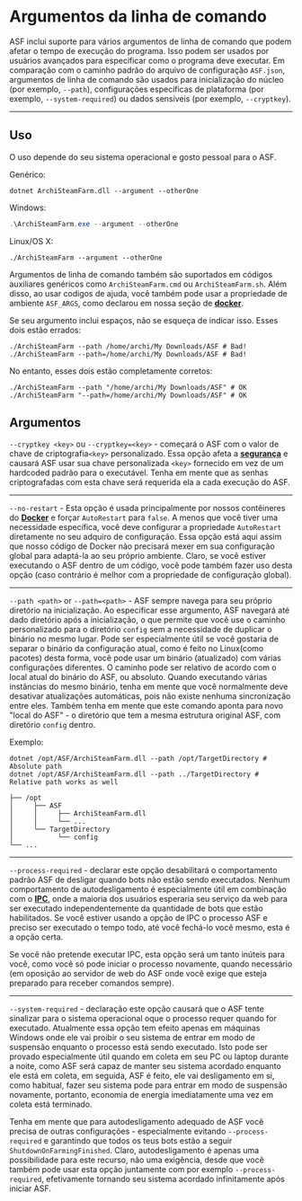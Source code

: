 # Argumentos da linha de comando

ASF inclui suporte para vários argumentos de linha de comando que podem afetar o tempo de execução do programa. Isso podem ser usados por usuários avançados para especificar como o programa deve executar. Em comparação com o caminho padrão do arquivo de configuração `ASF.json`, argumentos de linha de comando são usados para inicialização do núcleo (por exemplo, `--path`), configurações específicas de plataforma (por exemplo, `--system-required`) ou dados sensíveis (por exemplo, `--cryptkey`).

* * *

## Uso

O uso depende do seu sistema operacional e gosto pessoal para o ASF.

Genérico:

```shell
dotnet ArchiSteamFarm.dll --argument --otherOne
```

Windows:

```powershell
.\ArchiSteamFarm.exe --argument --otherOne
```

Linux/OS X:

```shell
./ArchiSteamFarm --argument --otherOne
```

Argumentos de linha de comando também são suportados em códigos auxiliares genéricos como `ArchiSteamFarm.cmd` ou `ArchiSteamFarm.sh`. Além disso, ao usar codigos de ajuda, você também pode usar a propriedade de ambiente `ASF_ARGS`, como declarou em nossa seção de **[docker](https://github.com/JustArchiNET/ArchiSteamFarm/wiki/Docker#command-line-arguments)**.

Se seu argumento inclui espaços, não se esqueça de indicar isso. Esses dois estão errados:

```shell
./ArchiSteamFarm --path /home/archi/My Downloads/ASF # Bad!
./ArchiSteamFarm --path=/home/archi/My Downloads/ASF # Bad!
```

No entanto, esses dois estão completamente corretos:

```shell
./ArchiSteamFarm --path "/home/archi/My Downloads/ASF" # OK
./ArchiSteamFarm "--path=/home/archi/My Downloads/ASF" # OK
```

## Argumentos

`--cryptkey <key>` ou `--cryptkey=<key>` - começará o ASF com o valor de chave de criptografia`<key>` personalizado. Essa opção afeta a **[segurança](https://github.com/JustArchiNET/ArchiSteamFarm/wiki/Security)** e causará ASF usar sua chave personalizada `<key>` fornecido em vez de um hardcoded padrão para o executável. Tenha em mente que as senhas criptografadas com esta chave será requerida ela a cada execução do ASF.

* * *

`--no-restart` - Esta opção é usada principalmente por nossos contêineres do **[Docker](https://github.com/JustArchiNET/ArchiSteamFarm/wiki/Docker)** e forçar `AutoRestart` para `false`. A menos que você tiver uma necessidade específica, você deve configurar a propriedade `AutoRestart` diretamente no seu adquiro de configuração. Essa opção está aqui assim que nosso código de Docker não precisará mexer em sua configuração global para adaptá-la ao seu próprio ambiente. Claro, se você estiver executando o ASF dentro de um código, você pode também fazer uso desta opção (caso contrário é melhor com a propriedade de configuração global).

* * *

`--path <path>` or `--path=<path>` - ASF sempre navega para seu próprio diretório na inicialização. Ao especificar esse argumento, ASF navegará até dado diretório após a inicialização, o que permite que você use o caminho personalizado para o diretório `config` sem a necessidade de duplicar o binário no mesmo lugar. Pode ser especialmente útil se você gostaria de separar o binário da configuração atual, como é feito no Linux(como pacotes) desta forma, você pode usar um binário (atualizado) com várias configurações diferentes. O caminho pode ser relativo de acordo com o local atual do binário do ASF, ou absoluto. Quando executando várias instâncias do mesmo binário, tenha em mente que você normalmente deve desativar atualizações automáticas, pois não existe nenhuma sincronização entre eles. Também tenha em mente que este comando aponta para novo "local do ASF" - o diretório que tem a mesma estrutura original ASF, com diretório `config` dentro.

Exemplo:

```shell
dotnet /opt/ASF/ArchiSteamFarm.dll --path /opt/TargetDirectory # Absolute path
dotnet /opt/ASF/ArchiSteamFarm.dll --path ../TargetDirectory # Relative path works as well
```

    ├── /opt
    │     ├── ASF
    │     │     ├── ArchiSteamFarm.dll
    │     │     └── ...
    │     └── TargetDirectory
    │           └── config
    └── ...
    

* * *

`--process-required` - declarar este opção desabilitará o comportamento padrão ASF de desligar quando bots não estão sendo executados. Nenhum comportamento de autodesligamento é especialmente útil em combinação com o **[IPC](https://github.com/JustArchiNET/ArchiSteamFarm/wiki/IPC)**, onde a maioria dos usuários esperaria seu serviço da web para ser executado independentemente da quantidade de bots que estão habilitados. Se você estiver usando a opção de IPC o processo ASF e preciso ser executado o tempo todo, até você fechá-lo você mesmo, esta é a opção certa.

Se você não pretende executar IPC, esta opção será um tanto inúteis para você, como você só pode iniciar o processo novamente, quando necessário (em oposição ao servidor de web do ASF onde você exige que esteja preparado para receber comandos sempre).

* * *

`--system-required` - declaração este opção causará que o ASF tente sinalizar para o sistema operacional oque o processo requer quando for executado. Atualmente essa opção tem efeito apenas em máquinas Windows onde ele vai proibir o seu sistema de entrar em modo de suspensão enquanto o processo está sendo executado. Isto pode ser provado especialmente útil quando em coleta em seu PC ou laptop durante a noite, como ASF será capaz de manter seu sistema acordado enquanto ele está em coleta, em seguida, ASF é feito, ele vai desligamento em si, como habitual, fazer seu sistema pode para entrar em modo de suspensão novamente, portanto, economia de energia imediatamente uma vez em coleta está terminado.

Tenha em mente que para autodesligamento adequado de ASF você precisa de outras configurações - especialmente evitando `--process-required` e garantindo que todos os teus bots estão a seguir `ShutdownOnFarmingFinished`. Claro, autodesligamento é apenas uma possibilidade para este recurso, não uma exigência, desde que você também pode usar esta opção juntamente com por exemplo `--process-required`, efetivamente tornando seu sistema acordado infinitamente após iniciar ASF.